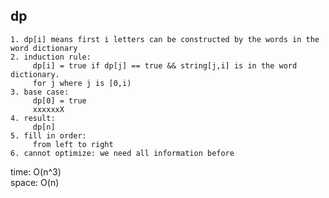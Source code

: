 ## dp

	1. dp[i] means first i letters can be constructed by the words in the word dictionary
	2. induction rule:
	     dp[i] = true if dp[j] == true && string[j,i] is in the word dictionary.
	     for j where j is [0,i)
	3. base case:
	     dp[0] = true
	     xxxxxxX
	4. result:
	     dp[n]
	5. fill in order:
	     from left to right
	6. cannot optimize: we need all information before

time: O(n^3)<br>
space: O(n)
